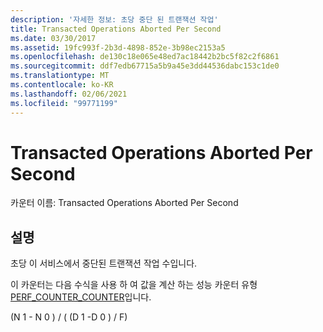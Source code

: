 ```yaml
---
description: '자세한 정보: 초당 중단 된 트랜잭션 작업'
title: Transacted Operations Aborted Per Second
ms.date: 03/30/2017
ms.assetid: 19fc993f-2b3d-4898-852e-3b98ec2153a5
ms.openlocfilehash: de130c18e065e48ed7ac18442b2bc5f82c2f6861
ms.sourcegitcommit: ddf7edb67715a5b9a45e3dd44536dabc153c1de0
ms.translationtype: MT
ms.contentlocale: ko-KR
ms.lasthandoff: 02/06/2021
ms.locfileid: "99771199"
---
```

# <a name="transacted-operations-aborted-per-second"></a>Transacted Operations Aborted Per Second

카운터 이름: Transacted Operations Aborted Per Second  
  
## <a name="description"></a>설명  

 초당 이 서비스에서 중단된 트랜잭션 작업 수입니다.  
  
 이 카운터는 다음 수식을 사용 하 여 값을 계산 하는 성능 카운터 유형 [PERF_COUNTER_COUNTER](/previous-versions/windows/it-pro/windows-server-2003/cc740048(v=ws.10))입니다.  
  
 (N 1 - N 0 ) / ( (D 1 -D 0 ) / F)
